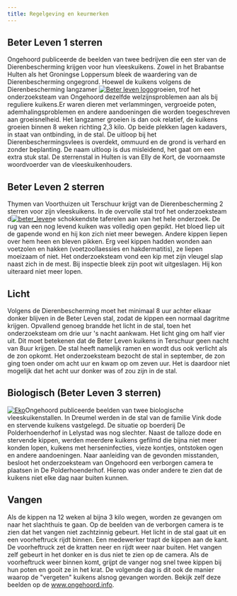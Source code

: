 ```yaml
---
title: Regelgeving en keurmerken
---
```

## Beter Leven 1 sterren

Ongehoord publiceerde de beelden van twee bedrijven die een ster van de Dierenbescherming krijgen voor hun vleeskuikens. Zowel in het Brabantse Hulten als het Groningse Loppersum bleek de waardering van de Dierenbescherming ongegrond. Hoewel de kuikens volgens de Dierenbescherming langzamer [![Beter leven logo](http://www.ongehoord.info/wp-content/uploads/2013/09/Beter-leven-logo-300x153.png)](http://www.ongehoord.info/wp-content/uploads/2013/09/Beter-leven-logo.png)groeien, trof het onderzoeksteam van Ongehoord dezelfde welzijnsproblemen aan als bij reguliere kuikens.Er waren dieren met verlammingen, vergroeide poten, ademhalingsproblemen en andere aandoeningen die worden toegeschreven aan groeisnelheid. Het langzamer groeien is dan ook relatief, de kuikens groeien binnen 8 weken richting 2,3 kilo. Op beide plekken lagen kadavers, in staat van ontbinding, in de stal. De uitloop bij het Dierenbeschermingsvlees is overdekt, ommuurd en de grond is verhard en zonder beplanting. De naam uitloop is dus misleidend, het gaat om een extra stuk stal. De sterrenstal in Hulten is van Elly de Kort, de voornaamste woordvoerder van de vleeskuikenhouders.

## Beter Leven 2 sterren

Thymen van Voorthuizen uit Terschuur krijgt van de Dierenbescherming 2 sterren voor zijn vleeskuikens. In de overvolle stal trof het onderzoeksteam d[![beter_leven](http://www.ongehoord.info/wp-content/uploads/2013/09/beter_leven1.jpg)](http://www.ongehoord.info/wp-content/uploads/2013/09/beter_leven1.jpg)e schokkendste taferelen aan van het hele onderzoek. De rug van een nog levend kuiken was volledig open gepikt. Het bloed liep uit de gapende wond en hij kon zich niet meer bewegen. Andere kippen liepen over hem heen en bleven pikken. Erg veel kippen hadden wonden aan voetzolen en hakken (voetzoollaessies en hakdermatitis), ze liepen moeizaam of niet. Het onderzoeksteam vond een kip met zijn vleugel slap naast zich in de mest. Bij inspectie bleek zijn poot wit uitgeslagen. Hij kon uiteraard niet meer lopen.

## Licht

Volgens de Dierenbescherming moet het minimaal 8 uur achter elkaar donker blijven in de Beter Leven stal, zodat de kippen een normaal dagritme krijgen. Opvallend genoeg brandde het licht in de stal, toen het onderzoeksteam om drie uur 's nacht aankwam. Het licht ging om half vier uit. Dit moet betekenen dat de Beter Leven kuikens in Terschuur geen nacht van 8uur krijgen. De stal heeft namelijk ramen en wordt dus ook verlicht als de zon opkomt. Het onderzoeksteam bezocht de stal in september, de zon ging toen onder om acht uur en kwam op om zeven uur. Het is daardoor niet mogelijk dat het acht uur donker was of zou zijn in de stal.

## Biologisch (Beter Leven 3 sterren)

[![Eko](http://www.ongehoord.info/wp-content/uploads/2013/09/Eko.jpg)](http://www.ongehoord.info/wp-content/uploads/2013/09/Eko.jpg)Ongehoord publiceerde beelden van twee biologische vleeskuikenstallen. In Dreumel werden in de stal van de familie Vink dode en stervende kuikens vastgelegd. De situatie op boerderij De Polderhoenderhof in Lelystad was nog slechter. Naast de talloze dode en stervende kippen, werden meerdere kuikens gefilmd die bijna niet meer konden lopen, kuikens met herseninfecties, vieze kontjes, ontstoken ogen en andere aandoeningen. Naar aanleiding van de gevonden misstanden, besloot het onderzoeksteam van Ongehoord een verborgen camera te plaatsen in De Polderhoenderhof. Hierop was onder andere te zien dat de kuikens niet elke dag naar buiten kunnen.

## Vangen

Als de kippen na 12 weken al bijna 3 kilo wegen, worden ze gevangen om naar het slachthuis te gaan. Op de beelden van de verborgen camera is te zien dat het vangen niet zachtzinnig gebeurt. Het licht in de stal gaat uit en een voorheftruck rijdt binnen. Een medewerker trapt de kippen aan de kant. De voorheftruck zet de kratten neer en rijdt weer naar buiten. Het vangen zelf gebeurt in het donker en is dus niet te zien op de camera. Als de voorheftruck weer binnen komt, grijpt de vanger nog snel twee kippen bij hun poten en gooit ze in het krat. De volgende dag is dit ook de manier waarop de "vergeten" kuikens alsnog gevangen worden. Bekijk zelf deze beelden op de www.ongehoord.info.